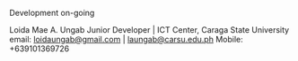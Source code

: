 Development on-going

Loida Mae A. Ungab
Junior Developer | ICT Center, Caraga State University
email: loidaungab@gmail.com | laungab@carsu.edu.ph
Mobile: +639101369726
